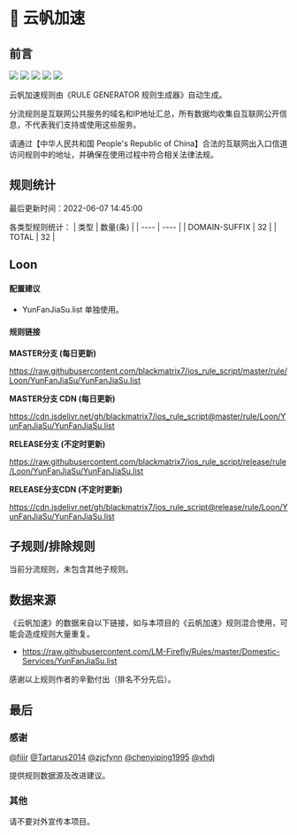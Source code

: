 # 🧸 云帆加速

## 前言

![](https://shields.io/badge/-移除重复规则-ff69b4) ![](https://shields.io/badge/-DOMAIN与DOMAIN--SUFFIX合并-green) ![](https://shields.io/badge/-DOMAIN--SUFFIX间合并-critical) ![](https://shields.io/badge/-DOMAIN--SUFFIX与DOMAIN--KEYWORD合并-blue) ![](https://shields.io/badge/-IP--CIDR(6)合并-blueviolet) 

云帆加速规则由《RULE GENERATOR 规则生成器》自动生成。

分流规则是互联网公共服务的域名和IP地址汇总，所有数据均收集自互联网公开信息，不代表我们支持或使用这些服务。

请通过【中华人民共和国 People's Republic of China】合法的互联网出入口信道访问规则中的地址，并确保在使用过程中符合相关法律法规。

## 规则统计

最后更新时间：2022-06-07 14:45:00

各类型规则统计：
| 类型 | 数量(条)  | 
| ---- | ----  |
| DOMAIN-SUFFIX | 32  | 
| TOTAL | 32  | 


## Loon 

#### 配置建议
- YunFanJiaSu.list 单独使用。

#### 规则链接
**MASTER分支 (每日更新)**

https://raw.githubusercontent.com/blackmatrix7/ios_rule_script/master/rule/Loon/YunFanJiaSu/YunFanJiaSu.list

**MASTER分支 CDN (每日更新)**

https://cdn.jsdelivr.net/gh/blackmatrix7/ios_rule_script@master/rule/Loon/YunFanJiaSu/YunFanJiaSu.list

**RELEASE分支 (不定时更新)**

https://raw.githubusercontent.com/blackmatrix7/ios_rule_script/release/rule/Loon/YunFanJiaSu/YunFanJiaSu.list

**RELEASE分支CDN (不定时更新)**

https://cdn.jsdelivr.net/gh/blackmatrix7/ios_rule_script@release/rule/Loon/YunFanJiaSu/YunFanJiaSu.list

## 子规则/排除规则


当前分流规则，未包含其他子规则。

## 数据来源

《云帆加速》的数据来自以下链接，如与本项目的《云帆加速》规则混合使用，可能会造成规则大量重复。

- https://raw.githubusercontent.com/LM-Firefly/Rules/master/Domestic-Services/YunFanJiaSu.list


感谢以上规则作者的辛勤付出（排名不分先后）。

## 最后

### 感谢

[@fiiir](https://github.com/fiiir) [@Tartarus2014](https://github.com/Tartarus2014) [@zjcfynn](https://github.com/zjcfynn) [@chenyiping1995](https://github.com/chenyiping1995) [@vhdj](https://github.com/vhdj)

提供规则数据源及改进建议。

### 其他

请不要对外宣传本项目。